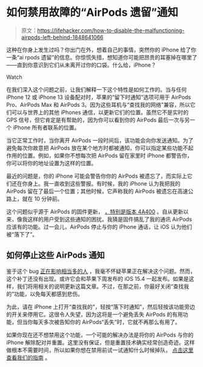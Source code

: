 # 如何禁用故障的“AirPods 遗留”通知

> 原文：<https://lifehacker.com/how-to-disable-the-malfunctioning-airpods-left-behind-1848641066>

这种在你身上发生过吗？你出门在外，想着自己的事情，突然你的 iPhone 给了你一条“ai rpods 遗留”的信息。你惊慌失措，想知道你可能把昂贵的耳塞掉在哪里了——直到你意识到它们从未离开过你的口袋。什么给，iPhone？

Watch

在我们深入这个问题之前，让我们解释一下这个特性是如何工作的。当与任何 iPhone 12 或 iPhone 13 设备配对时，苹果的“留下时通知”选项可用于 AirPods Pro、AirPods Max 和 AirPods 3。因为这些耳机与“查找我的网络”兼容，所以它们可以与世界上的其他 iPhones 通信，以更新它们的位置。虽然它不是实时的 GPS 信号，但它肯定是有帮助的，因为你可以看到你的 AirPods 最后一次与另一个 iPhone 所有者联系的位置。

当它正常工作时，当你离开 AirPods 一段时间后，该功能会向你发送通知。为了避免每次你故意把 AirPods 放在某个地方时都被通知，你可以指定某些功能不起作用的位置。例如，如果你不想每次把 AirPods 留在家里时 iPhone 都警告你，你可以将你的地址设置为这样的位置。

最近的问题是，你的 iPhone 可能会警告你你的 AirPods 被遗忘了，而实际上它们还在你身上。我一直收到这些警报。有时候，我的 iPhone 认为我把我的 AirPods 留在了最后一个位置；其他时候，它声称我的 AirPods 被遗忘在高速公路上，就在 10 分钟前。

这个问题似乎源于 AirPods 的固件更新， [，特别是版本 4A400](https://piunikaweb.com/2022/03/09/some-ios-15-users-getting-false-airpods-left-behind-notification-after-4a400-firmware-update/) 。自从更新以来，像我这样的用户受到这些通知的困扰。我猜是固件搞乱了我的通讯 AirPods 应该有的功能。过一会儿，AirPods 停止与你的 iPhone 通话，让 iOS 认为他们被“落下了”。

## 如何停止这些 AirPods 通知

鉴于这个 bug [正在影响相当多的人](https://www.reddit.com/r/ios/comments/q6t17q/gave_me_three_mini_heart_attacks_airpods_were_in/) ，我毫不怀疑苹果正在解决这个问题。然而，这个补丁还没有出现。或许它会和苹果下周发布的 iOS 15.4 一起发布。如果是这样，我们将用相关的说明更新这篇文章。不过，在那之前，你最好关闭“查找我的”功能，以免每天都感到悲伤。

为此，请在 iPhone 上打开“查找我的”，轻按“落下时通知”，然后轻按该功能旁边的开关来停用它。这很令人失望，因为这将是一个避免丢失 AirPods 的有用功能，但当你每天多次被告知你的 AirPods“丢失”时，它就不再那么有用了。

如果你现在还不想禁用这个功能，一个可能的解决办法是将你的 AirPods 与你的 iPhone 解除配对并重置。这里没有保证，但是重置技术确实经常创造奇迹。这样做根本不需要时间，所以如果你想在禁用前试一试通知什么时候掉队， [点击这里查看我们的指南](https://lifehacker.com/how-to-use-your-airpods-hidden-reset-feature-when-th-1848481632) 。